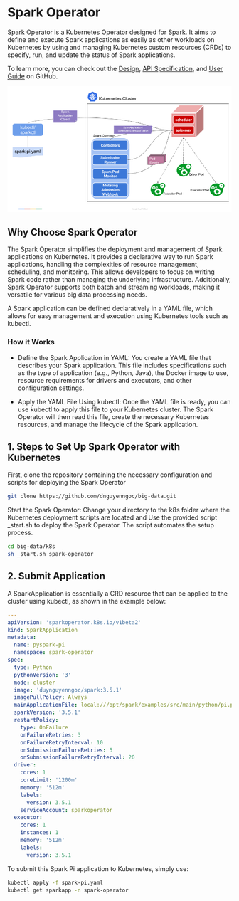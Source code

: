 # Spark Operator

Spark Operator is a Kubernetes Operator designed for Spark. It aims to define and execute Spark applications as easily as other workloads on Kubernetes by using and managing Kubernetes custom resources (CRDs) to specify, run, and update the status of Spark applications.

To learn more, you can check out the [Design](https://github.com/GoogleCloudPlatform/spark-on-k8s-operator/blob/master/docs/design.md), [API Specification](https://github.com/GoogleCloudPlatform/spark-on-k8s-operator/blob/master/docs/user-guide.md), and [User Guide](https://github.com/GoogleCloudPlatform/spark-on-k8s-operator/blob/master/docs/user-guide.md) on GitHub.

![Spark Operator](./images/spark-operator.png)

## Why Choose Spark Operator

The Spark Operator simplifies the deployment and management of Spark applications on Kubernetes. It provides a declarative way to run Spark applications, handling the complexities of resource management, scheduling, and monitoring. This allows developers to focus on writing Spark code rather than managing the underlying infrastructure. Additionally, Spark Operator supports both batch and streaming workloads, making it versatile for various big data processing needs.

A Spark application can be defined declaratively in a YAML file, which allows for easy management and execution using Kubernetes tools such as kubectl.

### How it Works

- Define the Spark Application in YAML: You create a YAML file that describes your Spark application. This file includes specifications such as the type of application (e.g., Python, Java), the Docker image to use, resource requirements for drivers and executors, and other configuration settings.

- Apply the YAML File Using kubectl: Once the YAML file is ready, you can use kubectl to apply this file to your Kubernetes cluster. The Spark Operator will then read this file, create the necessary Kubernetes resources, and manage the lifecycle of the Spark application.

## 1. Steps to Set Up Spark Operator with Kubernetes

First, clone the repository containing the necessary configuration and scripts for deploying the Spark Operator

```sh
git clone https://github.com/dnguyenngoc/big-data.git
```
Start the Spark Operator:
Change your directory to the k8s folder where the Kubernetes deployment scripts are located and Use the provided script _start.sh to deploy the Spark Operator. The script automates the setup process.

```sh
cd big-data/k8s
sh _start.sh spark-operator
```

## 2. Submit Application
A SparkApplication is essentially a CRD resource that can be applied to the cluster using kubectl, as shown in the example below:
```yaml
---
apiVersion: 'sparkoperator.k8s.io/v1beta2'
kind: SparkApplication
metadata:
  name: pyspark-pi
  namespace: spark-operator
spec:
  type: Python
  pythonVersion: '3'
  mode: cluster
  image: 'duynguyenngoc/spark:3.5.1'
  imagePullPolicy: Always
  mainApplicationFile: local:///opt/spark/examples/src/main/python/pi.py
  sparkVersion: '3.5.1'
  restartPolicy:
    type: OnFailure
    onFailureRetries: 3
    onFailureRetryInterval: 10
    onSubmissionFailureRetries: 5
    onSubmissionFailureRetryInterval: 20
  driver:
    cores: 1
    coreLimit: '1200m'
    memory: '512m'
    labels:
      version: 3.5.1
    serviceAccount: sparkoperator
  executor:
    cores: 1
    instances: 1
    memory: '512m'
    labels:
      version: 3.5.1
```

To submit this Spark Pi application to Kubernetes, simply use:

```sh
kubectl apply -f spark-pi.yaml
kubectl get sparkapp -n spark-operator
```